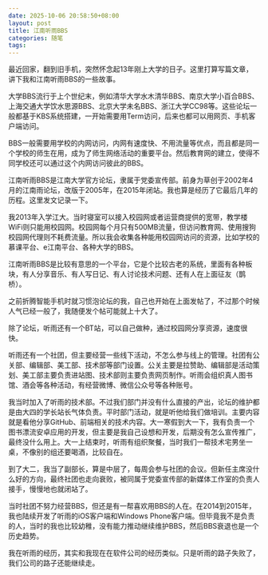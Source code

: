 ```yaml
---
date: 2025-10-06 20:58:50+08:00
layout: post
title: 江南听雨BBS
categories: 随笔
tags: 
---
```


最近回家，翻到旧手机，突然怀念起13年刚上大学的日子。这里打算写篇文章，讲下我和江南听雨BBS的一些故事。

大学BBS流行于上个世纪末，例如清华大学水木清华BBS、南京大学小百合BBS、上海交通大学饮水思源BBS、北京大学未名BBS、浙江大学CC98等。这些论坛一般都基于KBS系统搭建，一开始需要用Term访问，后来也都可以用网页、手机客户端访问。

BBS一般需要用学校的内网访问，内网有速度快、不用流量等优点，而且都是同一个学校的师生在用，成为了师生网络活动的重要平台。然后教育网的建立，使得不同学校还可以通过这个内网访问彼此的BBS。

江南听雨BBS是江南大学官方论坛，隶属于党委宣传部。前身为草创于2002年4月的江南雨论坛，改版于2005年，在2015年闭站。我也算是经历了它最后几年的历程。这里发文记录一下。

我2013年入学江大。当时寝室可以接入校园网或者运营商提供的宽带，教学楼WiFi则只能用校园网。校园网每个月只有500MB流量，但访问教育网、使用搜狗校园网代理则不耗费流量。所以我会收集各种能用校园网访问的资源，比如学校的慕课平台、e江南平台、各种大学的BBS。

江南听雨BBS是比较有意思的一个平台，它是个比较古老的系统，里面有各种板块，有人分享音乐、有人写日记、有人讨论技术问题、还有人在上面征友（鹊桥）。


之前折腾智能手机时就习惯泡论坛的我，自己也开始在上面发帖了，不过那个时候人气已经一般了，我随便发个帖可能就上十大了。


除了论坛，听雨还有一个BT站，可以自己做种，通过校园网分享资源，速度很快。

听雨还有一个社团，但主要经营一些线下活动，不怎么参与线上的管理。社团有公关部、编辑部、美工部、技术部等部门设置。公关主要是拉赞助、编辑部是活动策划、美工部主要负责进站图、技术部则主要负责网页制作。听雨会组织真人图书馆、酒会等各种活动，有经营微博、微信公众号等各种账号。

我当时加入了听雨的技术部。不过我们部门并没有什么直接的产出，论坛的维护都是由大四的学长站长气体负责。平时部门活动，就是听他给我们做培训。主要内容就是看他分享GitHub、前端相关的技术内容。大一寒假到大一下，我有负责一个图书漂流安卓应用的开发，但主要是我自己设想和开发，后期没有怎么宣传推广，最终没什么用上。大一上结束时，听雨有组织聚餐，当时我们一帮技术宅男坐一桌，不像别的组还要喝酒，比较自在。

到了大二，我当了副部长，算是中层了，每周会参与社团的会议。但新任主席没什么好的方向，最终社团也走向衰败，被同属于党委宣传部的新媒体工作室的负责人接手，慢慢地也就闭站了。

当时社团不努力经营BBS，但还是有一帮喜欢用BBS的人在。在2014到2015年，我也陆续开发了听雨的iOS客户端和Windows Phone客户端。但毕竟我不是负责的人，当时的我也比较幼稚，没有能力推动继续维护BBS，然后BBS衰退也是一个历史趋势。

我在听雨的经历，其实和我现在在软件公司的经历类似。只是听雨的路子失败了，我们公司的路子还能继续走。






